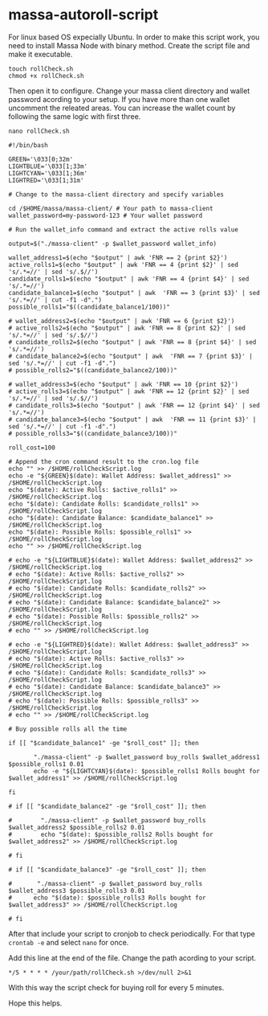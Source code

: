 # massa-autoroll-script

For linux based OS expecially Ubuntu.
In order to make this script work, you need to install Massa Node with binary method.
Create the script file and make it executable.

```
touch rollCheck.sh
chmod +x rollCheck.sh
```

Then open it to configure. Change your massa client directory and wallet password acording to your setup. If you have more than one wallet uncomment the releated areas. You can increase the wallet count by following the same logic with first three.

```
nano rollCheck.sh
```

```
#!/bin/bash

GREEN='\033[0;32m'
LIGHTBLUE='\033[1;33m'
LIGHTCYAN='\033[1;36m'
LIGHTRED='\033[1;31m'

# Change to the massa-client directory and specify variables

cd /$HOME/massa/massa-client/ # Your path to massa-client
wallet_password=my-password-123 # Your wallet password

# Run the wallet_info command and extract the active rolls value

output=$("./massa-client" -p $wallet_password wallet_info)

wallet_address1=$(echo "$output" | awk 'FNR == 2 {print $2}')
active_rolls1=$(echo "$output" | awk 'FNR == 4 {print $2}' | sed 's/.*=//' | sed 's/.$//')
candidate_rolls1=$(echo "$output" | awk 'FNR == 4 {print $4}' | sed 's/.*=//')
candidate_balance1=$(echo "$output" | awk  'FNR == 3 {print $3}' | sed 's/.*=//' | cut -f1 -d".")
possible_rolls1="$((candidate_balance1/100))"

# wallet_address2=$(echo "$output" | awk 'FNR == 6 {print $2}')
# active_rolls2=$(echo "$output" | awk 'FNR == 8 {print $2}' | sed 's/.*=//' | sed 's/.$//')
# candidate_rolls2=$(echo "$output" | awk 'FNR == 8 {print $4}' | sed 's/.*=//')
# candidate_balance2=$(echo "$output" | awk  'FNR == 7 {print $3}' | sed 's/.*=//' | cut -f1 -d".")
# possible_rolls2="$((candidate_balance2/100))"

# wallet_address3=$(echo "$output" | awk 'FNR == 10 {print $2}')
# active_rolls3=$(echo "$output" | awk 'FNR == 12 {print $2}' | sed 's/.*=//' | sed 's/.$//')
# candidate_rolls3=$(echo "$output" | awk 'FNR == 12 {print $4}' | sed 's/.*=//')
# candidate_balance3=$(echo "$output" | awk  'FNR == 11 {print $3}' | sed 's/.*=//' | cut -f1 -d".")
# possible_rolls3="$((candidate_balance3/100))"

roll_cost=100

# Append the cron command result to the cron.log file
echo "" >> /$HOME/rollCheckScript.log
echo -e "${GREEN}$(date): Wallet Address: $wallet_address1" >> /$HOME/rollCheckScript.log
echo "$(date): Active Rolls: $active_rolls1" >> /$HOME/rollCheckScript.log
echo "$(date): Candidate Rolls: $candidate_rolls1" >> /$HOME/rollCheckScript.log
echo "$(date): Candidate Balance: $candidate_balance1" >> /$HOME/rollCheckScript.log
echo "$(date): Possible Rolls: $possible_rolls1" >> /$HOME/rollCheckScript.log
echo "" >> /$HOME/rollCheckScript.log

# echo -e "${LIGHTBLUE}$(date): Wallet Address: $wallet_address2" >> /$HOME/rollCheckScript.log
# echo "$(date): Active Rolls: $active_rolls2" >> /$HOME/rollCheckScript.log
# echo "$(date): Candidate Rolls: $candidate_rolls2" >> /$HOME/rollCheckScript.log
# echo "$(date): Candidate Balance: $candidate_balance2" >> /$HOME/rollCheckScript.log
# echo "$(date): Possible Rolls: $possible_rolls2" >> /$HOME/rollCheckScript.log
# echo "" >> /$HOME/rollCheckScript.log

# echo -e "${LIGHTRED}$(date): Wallet Address: $wallet_address3" >> /$HOME/rollCheckScript.log
# echo "$(date): Active Rolls: $active_rolls3" >> /$HOME/rollCheckScript.log
# echo "$(date): Candidate Rolls: $candidate_rolls3" >> /$HOME/rollCheckScript.log
# echo "$(date): Candidate Balance: $candidate_balance3" >> /$HOME/rollCheckScript.log
# echo "$(date): Possible Rolls: $possible_rolls3" >> /$HOME/rollCheckScript.log
# echo "" >> /$HOME/rollCheckScript.log

# Buy possible rolls all the time

if [[ "$candidate_balance1" -ge "$roll_cost" ]]; then

       "./massa-client" -p $wallet_password buy_rolls $wallet_address1 $possible_rolls1 0.01
       echo -e "${LIGHTCYAN}$(date): $possible_rolls1 Rolls bought for $wallet_address1" >> /$HOME/rollCheckScript.log

fi

# if [[ "$candidate_balance2" -ge "$roll_cost" ]]; then

#        "./massa-client" -p $wallet_password buy_rolls $wallet_address2 $possible_rolls2 0.01
#        echo "$(date): $possible_rolls2 Rolls bought for $wallet_address2" >> /$HOME/rollCheckScript.log

# fi

# if [[ "$candidate_balance3" -ge "$roll_cost" ]]; then

#       "./massa-client" -p $wallet_password buy_rolls $wallet_address3 $possible_rolls3 0.01
#      echo "$(date): $possible_rolls3 Rolls bought for $wallet_address3" >> /$HOME/rollCheckScript.log

# fi
```

After that include your script to cronjob to check periodically. For that type `crontab -e` and select `nano` for once.

Add this line at the end of the file. Change the path acording to your script.

```
*/5 * * * * /your/path/rollCheck.sh >/dev/null 2>&1
```
With this way the script check for buying roll for every 5 minutes.

Hope this helps.
